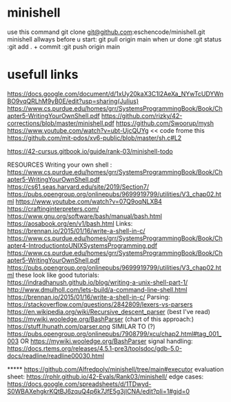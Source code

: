 # minishell
use this command git clone git@github.com:eschencode/minishell.git minishell
allways before u start: git pull origin main
when ur done :git status
              :git add . + commit 
              :git push origin main
# usefull links
https://docs.google.com/document/d/1xUy20kaX3C1l2AeXa_NYwTcUDYWnBO9vqQRLhM9yB0E/edit?usp=sharing(Julius)
https://www.cs.purdue.edu/homes/grr/SystemsProgrammingBook/Book/Chapter5-WritingYourOwnShell.pdf
https://github.com/rizky/42-corrections/blob/master/minishell.pdf
https://github.com/Swoorup/mysh
https://www.youtube.com/watch?v=ubt-UjcQUYg << code frome this https://github.com/mit-pdos/xv6-public/blob/master/sh.c#L2

https://42-cursus.gitbook.io/guide/rank-03/minishell-todo

RESOURCES
Writing your own shell : https://www.cs.purdue.edu/homes/grr/SystemsProgrammingBook/Book/Chapter5-WritingYourOwnShell.pdf
https://cs61.seas.harvard.edu/site/2019/Section7/ https://pubs.opengroup.org/onlinepubs/9699919799/utilities/V3_chap02.html https://www.youtube.com/watch?v=07Q9oqNLXB4 https://craftinginterpreters.com/ https://www.gnu.org/software/bash/manual/bash.html https://aosabook.org/en/v1/bash.html
Links:
https://brennan.io/2015/01/16/write-a-shell-in-c/
https://www.cs.purdue.edu/homes/grr/SystemsProgrammingBook/Book/Chapter4-IntroductiontoUNIXSystemsProgramming.pdf
https://www.cs.purdue.edu/homes/grr/SystemsProgrammingBook/Book/Chapter5-WritingYourOwnShell.pdf
https://pubs.opengroup.org/onlinepubs/9699919799/utilities/V3_chap02.html
these look like good tutorials:
https://indradhanush.github.io/blog/writing-a-unix-shell-part-1/
http://www.dmulholl.com/lets-build/a-command-line-shell.html
https://brennan.io/2015/01/16/write-a-shell-in-c/
Parsing:
https://stackoverflow.com/questions/2842809/lexers-vs-parsers
https://en.wikipedia.org/wiki/Recursive_descent_parser
(best I've read) https://mywiki.wooledge.org/BashParser
(chart of this approach:) https://stuff.lhunath.com/parser.png
SIMILAR TO (?)
https://pubs.opengroup.org/onlinepubs/7908799/xcu/chap2.html#tag_001_003
OR
https://mywiki.wooledge.org/BashParser
signal handling: https://docs.rtems.org/releases/4.5.1-pre3/toolsdoc/gdb-5.0-docs/readline/readline00030.html

*****  https://github.com/Alfredpoly/minishell/tree/main#executor
evaluation sheet: https://rphlr.github.io/42-Evals/Rank03/minishell/
edge cases: https://docs.google.com/spreadsheets/d/1TDwyd-S0WBAXehgkrKQtBJ6zquQ4p6k7JfE5g3jICNA/edit?pli=1#gid=0
